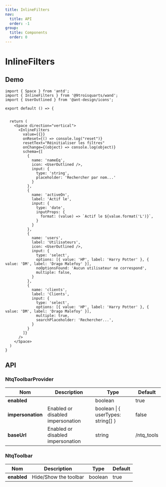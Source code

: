 ```yaml
---
title: InlineFilters
nav:
  title: API
  order: -1
group:
  title: Components
  order: 0
---
```


# InlineFilters

## Demo

```tsx
import { Space } from 'antd';
import { InlineFilters } from '@9troisquarts/wand';
import { UserOutlined } from '@ant-design/icons';

export default () => {


  return (
    <Space direction="vertical">
      <InlineFilters
        value={{}}
        onReset={() => console.log("reset")}
        resetText="Réinitialiser les filtres"
        onChange={(object) => console.log(object)}
        schema={[
          {
            name: 'nameEq',
            icon: <UserOutlined />,
            input: {
              type: 'string',
              placeholder: 'Rechercher par nom...'
            }
          },
          {
            name: 'activeOn',
            label: 'Actif le',
            input: {
              type: 'date',
              inputProps: {
                format: (value) => `Actif le ${value.format('L')}`,     
              }
            }
          },
          {
            name: 'users',
            label: 'Utilisateurs',
            icon: <UserOutlined />,
            input: {
              type: 'select',
              options: [{ value: 'HP', label: 'Harry Potter' }, { value: 'DM', label: 'Drago Malefoy' }],
              noOptionsFound: 'Aucun utilisateur ne correspond',
              multiple: false,
            }
          },
          {
            name: 'clients',
            label: 'Clients',
            input: {
              type: 'select',
              options: [{ value: 'HP', label: 'Harry Potter' }, { value: 'DM', label: 'Drago Malefoy' }],
              multiple: true,
              searchPlaceholder: 'Rechercher...',
            }
          }
        ]}
      />
    </Space>
  )
}
```


## API

### NtqToolbarProvider

| Nom | Description | Type | Default |
|---|---|---|---|
| **enabled** | | boolean | true |
| **impersonation** | Enabled or disabled impersonation | boolean \| { userTypes: string[] } | false |
| **baseUrl** | Enabled or disabled impersonation | string | /ntq_tools |

### NtqToolbar

| Nom | Description | Type | Default |
|---|---|---|---|
| **enabled** | Hide/Show the toolbar | boolean | true |

